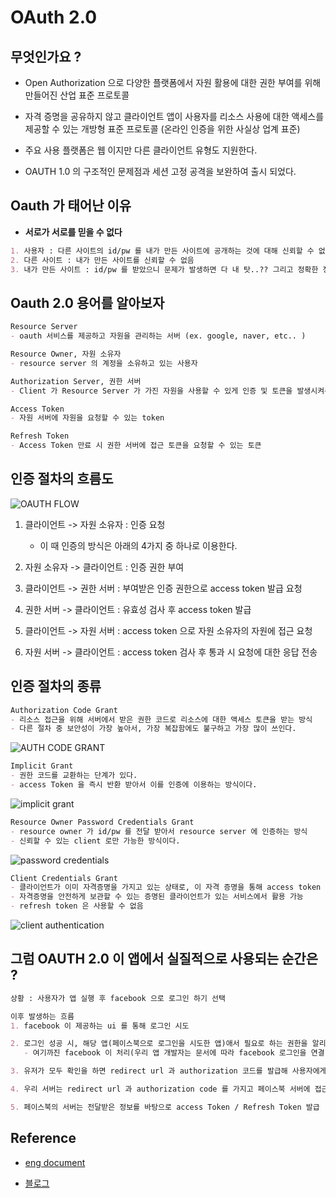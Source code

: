 # OAuth 2.0

## 무엇인가요 ? 
- Open Authorization 으로 다양한 플랫폼에서 자원 활용에 대한 권한 부여를 위해 만들어진 산업 표준 프로토콜
  
- 자격 증명을 공유하지 않고 클라이언트 앱이 사용자를 리소스 사용에 대한 액세스를 제공할 수 있는 개방형 표준 프로토콜 
  (온라인 인증을 위한 사실상 업계 표준)
  
- 주요 사용 플랫폼은 웹 이지만 다른 클라이언트 유형도 지원한다.

- OAUTH 1.0 의 구조적인 문제점과 세션 고정 공격을 보완하여 출시 되었다.

## Oauth 가 태어난 이유
- **서로가 서로를 믿을 수 없다**
```markdown
1. 사용자 : 다른 사이트의 id/pw 를 내가 만든 사이트에 공개하는 것에 대해 신뢰할 수 없음
2. 다른 사이트 : 내가 만든 사이트를 신뢰할 수 없음
3. 내가 만든 사이트 : id/pw 를 받았으니 문제가 발생하면 다 내 탓..?? 그리고 정확한 정보인지도 신뢰할 수 없음
```
## Oauth 2.0 용어를 알아보자

```markdown
Resource Server
- oauth 서비스를 제공하고 자원을 관리하는 서버 (ex. google, naver, etc.. )

Resource Owner, 자원 소유자
- resource server 의 계정을 소유하고 있는 사용자

Authorization Server, 권한 서버
- Client 가 Resource Server 가 가진 자원을 사용할 수 있게 인증 및 토큰을 발생시켜주는 서버

Access Token
- 자원 서버에 자원을 요청할 수 있는 token

Refresh Token
- Access Token 만료 시 권한 서버에 접근 토큰을 요청할 수 있는 토큰
```

## 인증 절차의 흐름도
![OAUTH FLOW](https://user-images.githubusercontent.com/49216939/179351431-e6bfba28-0483-42cc-955e-a0a3ac0be977.png)

1. 클라이언트 -> 자원 소유자 : 인증 요청
    - 이 때 인증의 방식은 아래의 4가지 중 하나로 이용한다.
    
2. 자원 소유자 -> 클라이언트 : 인증 권한 부여

3. 클라이언트 -> 권한 서버 : 부여받은 인증 권한으로 access token 발급 요청

4. 권한 서버 -> 클라이언트 : 유효성 검사 후 access token 발급

5. 클라이언트 -> 자원 서버 : access token 으로 자원 소유자의 자원에 접근 요청

6. 자원 서버 -> 클라이언트 : access token 검사 후 통과 시 요청에 대한 응답 전송

## 인증 절차의 종류
```markdown
Authorization Code Grant
- 리소스 접근을 위해 서버에서 받은 권한 코드로 리소스에 대한 액세스 토큰을 받는 방식
- 다른 절차 중 보안성이 가장 높아서, 가장 복잡함에도 불구하고 가장 많이 쓰인다.
```
![AUTH CODE GRANT](https://user-images.githubusercontent.com/49216939/179352677-3bed27bc-0c11-4f28-937e-8f893250fe90.png)
```markdown
Implicit Grant
- 권한 코드를 교환하는 단계가 있다.
- access Token 을 즉시 반환 받아서 이를 인증에 이용하는 방식이다.
```
![implicit grant](https://user-images.githubusercontent.com/49216939/179352767-48a5ded1-113c-494c-bd0e-8aa504106210.png)
```markdown
Resource Owner Password Credentials Grant
- resource owner 가 id/pw 를 전달 받아서 resource server 에 인증하는 방식
- 신뢰할 수 있는 client 로만 가능한 방식이다.
```  
![password credentials](https://user-images.githubusercontent.com/49216939/179353017-50ff7a99-f48e-4311-8e1e-8b599d4b8576.png)

```markdown
Client Credentials Grant
- 클라이언트가 이미 자격증명을 가지고 있는 상태로, 이 자격 증명을 통해 access token 을 발급 받는 방식
- 자격증명을 안전하게 보관할 수 있는 증명된 클라이언트가 있는 서비스에서 활용 가능
- refresh token 은 사용할 수 없음
```
![client authentication](https://user-images.githubusercontent.com/49216939/179352988-18b00d99-d6b0-4cb4-96bc-5a1071c4c0c8.png)


## 그럼 OAUTH 2.0 이 앱에서 실질적으로 사용되는 순간은 ?

```markdown
상황 : 사용자가 앱 실행 후 facebook 으로 로그인 하기 선택

이후 발생하는 흐름
1. facebook 이 제공하는 ui 를 통해 로그인 시도

2. 로그인 성공 시, 해당 앱(페이스북으로 로그인을 시도한 앱)애서 필요로 하는 권한을 알리는 ui 노출
   - 여기까진 facebook 이 처리(우리 앱 개발자는 문서에 따라 facebook 로그인을 연결 해두면 된다, ui 직접 구현하지 않음)

3. 유저가 모두 확인을 하면 redirect url 과 authorization 코드를 발급해 사용자에게 전달

4. 우리 서버는 redirect url 과 authorization code 를 가지고 페이스북 서버에 접근

5. 페이스북의 서버는 전달받은 정보를 바탕으로 access Token / Refresh Token 발급
```


## Reference
- [eng document](https://datatracker.ietf.org/doc/html/rfc6749)
  
- [블로그](https://doqtqu.tistory.com/295 )